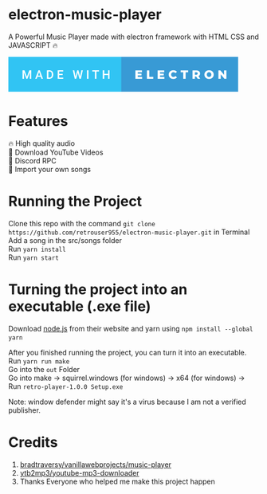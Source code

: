 # electron-music-player
A Powerful Music Player made with electron framework with HTML CSS and JAVASCRIPT 🔥

![Made with electron](./readme-images/made-with-electron.svg)

# Features

🔥 High quality audio  
🔻 Download YouTube Videos  
🌌 Discord RPC  
🎵 Import your own songs

# Running the Project
Clone this repo with the command `git clone https://github.com/retrouser955/electron-music-player.git` in Terminal  
Add a song in the src/songs folder  
Run `yarn install`  
Run `yarn start`

# Turning the project into an executable (.exe file)

Download [node.js](https://nodejs.org/en/) from their website and yarn using `npm install --global yarn`

After you finished running the project, you can turn it into an executable.  
Run `yarn run make`  
Go into the `out` Folder  
Go into make -> squirrel.windows (for windows) -> x64 (for windows) -> Run `retro-player-1.0.0 Setup.exe`

Note: window defender might say it's a virus because I am not a verified publisher.

# Credits

1. [bradtraversy/vanillawebprojects/music-player](https://github.com/bradtraversy/vanillawebprojects/tree/master/music-player)
2. [ytb2mp3/youtube-mp3-downloader](https://github.com/ytb2mp3/youtube-mp3-downloader#readme)
3. Thanks Everyone who helped me make this project happen
